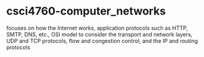 csci4760-computer_networks
==========================

focuses on how the Internet works, application protocols such as HTTP, SMTP, DNS, etc., OSI model to consider the transport and network layers, UDP and TCP protocols, flow and congestion control, and the IP and routing protocols
